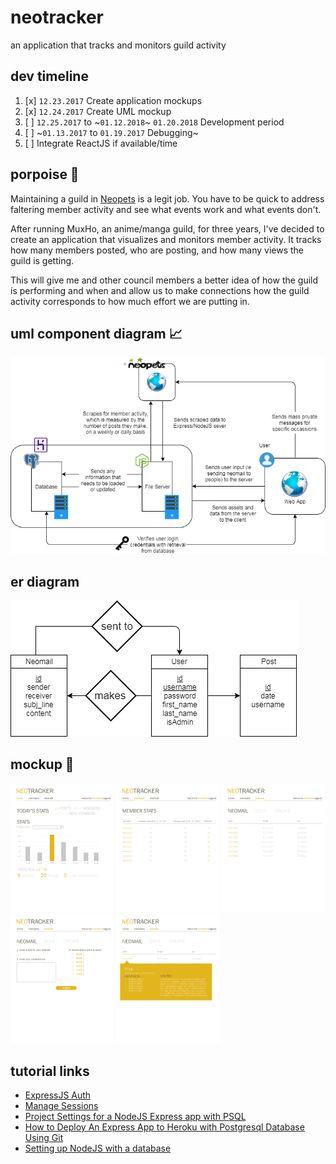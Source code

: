 # neotracker
an application that tracks and monitors guild activity

## dev timeline
1. [x] `12.23.2017` Create application mockups
2. [x] `12.24.2017` Create UML mockup
3. [ ] `12.25.2017` to ~`01.12.2018`~ `01.20.2018` Development period
4. [ ] ~`01.13.2017` to `01.19.2017` Debugging~
5. [ ] Integrate ReactJS if available/time

## porpoise 🐬 
Maintaining a guild in [Neopets](http://www.neopets.com) is a legit job. You have to be quick to address faltering member activity and see what events work and what events don't.

After running MuxHo, an anime/manga guild, for three years, I've decided to create an application that visualizes and monitors member activity. It tracks how many members posted, who are posting, and how many views the guild is getting.

This will give me and other council members a better idea of how the guild is performing and when and allow us to make connections how the guild activity corresponds to how much effort we are putting in.

## uml component diagram 📈
![uml component diagram](assets/img/mockup/diagram.png)

## er diagram
![ER diagram](assets/img/mockup/ER%20diagram.png)

## mockup 🎨
<img src="assets/img/mockup/homepage.png" width="165px"> <img src="assets/img/mockup/memberspage.png" width="165px"> <img src="assets/img/mockup/neomailpage.png" width="165px"> <img src="assets/img/mockup/createneomailpage.png" width="165px"> <img src="assets/img/mockup/neomailcontentpage.png" width="165px">

## tutorial links
- [ExpressJS Auth](https://www.tutorialspoint.com/expressjs/expressjs_authentication.htm)
- [Manage Sessions](https://codeforgeek.com/2014/09/manage-session-using-node-js-express-4/)
- [Project Settings for a NodeJS Express app with PSQL](https://medium.com/@HalahSalih/project-settings-for-an-express-app-with-knex-16959517b53b)
- [How to Deploy An Express App to Heroku with Postgresql Database Using Git](https://medium.com/@HalahSalih/how-to-deploy-an-express-app-to-heroku-with-postgresql-database-using-git-266e100d59ff)
- [Setting up NodeJS with a database](https://hackernoon.com/setting-up-node-js-with-a-database-part-1-3f2461bdd77f)
